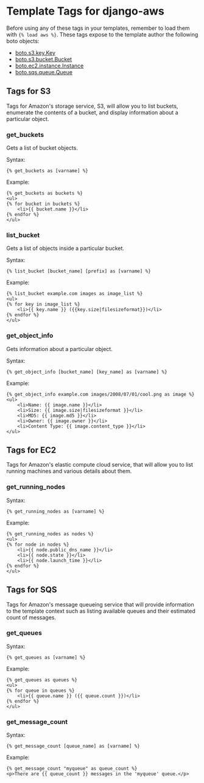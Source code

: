 # Template Tags for django-aws	

Before using any of these tags in your templates, remember to load them with
`{% load aws %}`.  These tags expose to the template author the following 
boto objects:

 * [boto.s3.key.Key](http://boto.googlecode.com/svn/trunk/boto/s3/key.py)
 * [boto.s3.bucket.Bucket](http://boto.googlecode.com/svn/trunk/boto/s3/bucket.py)
 * [boto.ec2.instance.Instance](http://boto.googlecode.com/svn/trunk/boto/ec2/instance.py)
 * [boto.sqs.queue.Queue](http://boto.googlecode.com/svn/trunk/boto/sqs/queue.py)


## Tags for S3

Tags for Amazon's storage service, S3, will allow you to list buckets, 
enumerate the contents of a bucket, and display information about a particular
object.

### get_buckets

Gets a list of bucket objects.

Syntax:

    {% get_buckets as [varname] %}

Example:

    {% get_buckets as buckets %}
	<ul>
	{% for bucket in buckets %}
		<li>{{ bucket.name }}</li>
	{% endfor %}
	</ul>


### list_bucket

Gets a list of objects inside a particular bucket.

Syntax:

	{% list_bucket [bucket_name] [prefix] as [varname] %}
	
Example:

	{% list_bucket example.com images as image_list %}
	<ul>
	{% for key in image_list %}
		<li>{{ key.name }} ({{key.size|filesizeformat}})</li>
	{% endfor %}
	</ul>
	

### get_object_info

Gets information about a particular object.

Syntax:

	{% get_object_info [bucket_name] [key_name] as [varname] %}
	
Example:

	{% get_object_info example.com images/2008/07/01/cool.png as image %}
	<ul>
		<li>Name: {{ image.name }}</li>
		<li>Size: {{ image.size|filesizeformat }}</li>
		<li>MD5: {{ image.md5 }}</li>
		<li>Owner: {{ image.owner }}</li>
		<li>Content Type: {{ image.content_type }}</li>
	</ul>


## Tags for EC2

Tags for Amazon's elastic compute cloud service, that will allow you to list 
running machines and various details about them.

### get_running_nodes

Syntax:

	{% get_running_nodes as [varname] %}
	
Example:

  	{% get_running_nodes as nodes %}
	<ul>
	{% for node in nodes %}
		<li>{{ node.public_dns_name }}</li>
		<li>{{ node.state }}</li>
		<li>{{ node.launch_time }}</li>
	{% endfor %}
	</ul>

## Tags for SQS

Tags for Amazon's message queueing service that will provide information to 
the template context such as listing available queues and their estimated 
count of messages.

### get_queues

Syntax:

	{% get_queues as [varname] %}
	
Example:

	{% get_queues as queues %}
	<ul>
	{% for queue in queues %}
		<li>{{ queue.name }} ({{ queue.count }})</li>
	{% endfor %}
	</ul>

### get_message_count

Syntax:
	
	{% get_message_count [queue_name] as [varname] %}
	
Example:

	{% get_message_count "myqueue" as queue_count %}
	<p>There are {{ queue_count }} messages in the 'myqueue' queue.</p>





